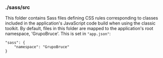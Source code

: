 ### ./sass/src

This folder contains Sass files defining CSS rules corresponding to classes
included in the application's JavaScript code build when using the classic toolkit.
By default, files in this folder are mapped to the application's root namespace, 'GrupoBruce'.
This is set in `"app.json"`:

    "sass": {
        "namespace": "GrupoBruce"
    }